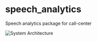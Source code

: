 # speech_analytics
Speech analytics package for call-center

![System Architecture](https://github.com/DinoTheDinosaur/speech_analytics/blob/main/System_architecture.png?raw=true)
